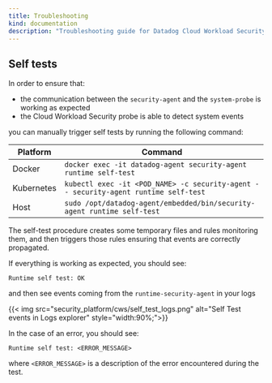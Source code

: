 ```yaml
---
title: Troubleshooting
kind: documentation
description: "Troubleshooting guide for Datadog Cloud Workload Security."
---
```


## Self tests

In order to ensure that:
- the communication between the `security-agent` and the `system-probe` is
working as expected
- the Cloud Workload Security probe is able to detect system events

you can manually trigger self tests by running the following command:

| Platform     | Command                                                                             |
| --------     | -------                                                                             |
| Docker       | `docker exec -it datadog-agent security-agent runtime self-test`                    |
| Kubernetes   | `kubectl exec -it <POD_NAME> -c security-agent -- security-agent runtime self-test` |
| Host         | `sudo /opt/datadog-agent/embedded/bin/security-agent runtime self-test`             |

The self-test procedure creates some temporary files and rules monitoring
them, and then triggers those rules ensuring that events are correctly propagated.

If everything is working as expected, you should see:
```
Runtime self test: OK
```
and then see events coming from the `runtime-security-agent` in your logs

{{< img src="security_platform/cws/self_test_logs.png" alt="Self Test events in Logs explorer" style="width:90%;">}}

In the case of an error, you should see:
```
Runtime self test: <ERROR_MESSAGE>
```
where `<ERROR_MESSAGE>` is a description of the error encountered during the test.
